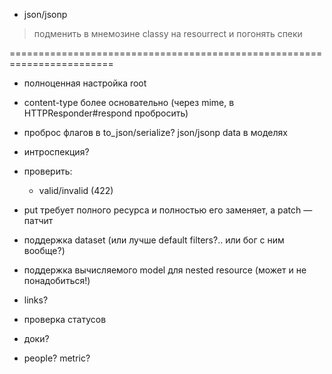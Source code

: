 * json/jsonp

> подменить в мнемозине classy на resourrect и погонять спеки

========================================================================
* полноценная настройка root
* content-type более основательно (через mime, в HTTPResponder#respond пробросить)
* проброс флагов в to_json/serialize?
    json/jsonp
    data в моделях
* интроспекция?

* проверить:
    * valid/invalid (422)

* put требует полного ресурса и полностью его заменяет, а patch — патчит

* поддержка dataset (или лучше default filters?.. или бог с ним вообще?)
* поддержка вычисляемого model для nested resource (может и не понадобиться!)

* links?

* проверка статусов

* доки?

* people? metric?
